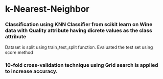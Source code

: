 # k-Nearest-Neighbor
### Classification using KNN Classifier from scikit learn on Wine data with Quality attribute having dicrete values as the class attribute
Dataset is split using train_test_split function. 
Evaluated the test set using score method
### 10-fold cross-validation technique using Grid search is applied to increase accuracy.
